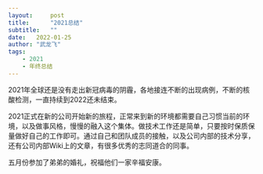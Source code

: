 ```yaml
---
layout:     post
title:      "2021总结"
subtitle:   "" 
date:   2022-01-25
author: "武龙飞"
tags: 
    - 2021
    - 年终总结
---
```


2021年全球还是没有走出新冠病毒的阴霾，各地接连不断的出现病例，不断的核酸检测，一直持续到2022还未结束。

2021正式在新的公司开始新的旅程，正常来到新的环境都需要自己习惯当前的环境，以及做事风格，慢慢的融入这个集体。做技术工作还是简单，只要按时保质保量做好自己的工作即可。通过自己和团队成员的接触，以及公司内部的技术分享，还有公司内部Wiki上的文章，有很多优秀的志同道合的同事。

五月份参加了弟弟的婚礼，祝福他们一家辛福安康。

